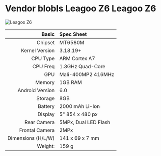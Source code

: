 Vendor blobls Leagoo Z6
Leagoo Z6
======================

![Leagoo Z6](https://hotline.ua/img/tx/164/164821148_s265.jpg "Leagoo Z6")

|       Basic       |    Spec Sheet        |
|------------------:|:---------------------|
|      Chipset      | MT6580M              |
|  Kernel Version   | 3.18.19+             |
|      CPU Type     | ARM Cortex A7        |
|      CPU Freq     | 1.3GHz Quad-Core     |
|        GPU        | Mali-400MP2 416MHz   |
|       Memory      | 1GB RAM              |
|  Android Version  | 6.0                  |
|       Storage     | 8GB                  |
|       Battery     | 2000 mAh Li-Ion      |
|       Display     | 5" 854 x 480 px      |
|     Rear Camera   | 5MPx, Dual LED Flash |
|   Frontal Camera  | 2MPx                 |
| Dimensions (H/L/W)| 141 x 69 x 7 mm|
|       Weight:     | 159 g                |


